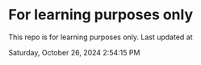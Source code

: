 # For learning purposes only
This repo is for learning purposes only.
Last updated at

Saturday, October 26, 2024 2:54:15 PM

